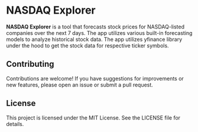 # NASDAQ Explorer

**NASDAQ Explorer** is a tool that forecasts stock prices for NASDAQ-listed companies over the next 7 days. The app utilizes various built-in forecasting models to analyze historical stock data. The app utilizes yfinance library under the hood to get the stock data for respective ticker symbols. 

## Contributing
Contributions are welcome! If you have suggestions for improvements or new features, please open an issue or submit a pull request.

## License
This project is licensed under the MIT License. See the LICENSE file for details.
